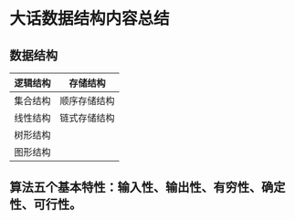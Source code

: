 # 大话数据结构内容总结
## 数据结构
| 逻辑结构 | 存储结构
|  --- | ---|
| 集合结构 | 顺序存储结构
| 线性结构 | 链式存储结构
| 树形结构 |
| 图形结构 |

## 算法五个基本特性：输入性、输出性、有穷性、确定性、可行性。
